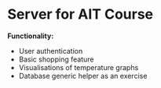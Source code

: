 # Server for AIT Course
**Functionality:**
* User authentication
* Basic shopping feature
* Visualisations of temperature graphs
* Database generic helper as an exercise